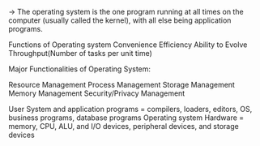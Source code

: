->  The operating system is the one program running at all times on the computer (usually called the kernel), with all else being application programs.

Functions of Operating system 
Convenience
Efficiency
Ability to Evolve
Throughput(Number of tasks per unit time)

Major Functionalities of Operating System: 

Resource Management
Process Management
Storage Management
Memory Management 
Security/Privacy Management

User
System and application programs =  compilers, loaders, editors, OS, business programs, database programs
Operating system
Hardware = memory, CPU, ALU, and I/O devices, peripheral devices, and storage devices
